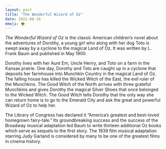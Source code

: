 ```yaml
---
layout: post
title: "The Wonderful Wizard of Oz"
date: 2021-06-16
emoji: 🌪️
---
```

_The Wonderful Wizard of Oz_ is the classic American children’s novel about the adventures of Dorothy, a young girl who along with her dog Toto is swept away by a cyclone to the magical Land of Oz. It was written by L. Frank Baum and published in May 1900.

Dorothy lives with her Aunt Em, Uncle Henry, and Toto on a farm in the Kansas prairie. One day, Dorothy and Toto are caught up in a cyclone that deposits her farmhouse into Munchkin Country in the magical Land of Oz. The falling house has killed the Wicked Witch of the East, the evil ruler of the Munchkins. The Good Witch of the North arrives with three grateful Munchkins and gives Dorothy the magical Silver Shoes that once belonged to the Wicked Witch. The Good Witch tells Dorothy that the only way she can return home is to go to the Emerald City and ask the great and powerful Wizard of Oz to help her.

The Library of Congress has declared it “America’s greatest and best-loved homegrown fairy-tale.” Its groundbreaking success and the success of the Broadway musical adaptation led Baum to write thirteen additional Oz books which serve as sequels to the first story. The 1939 film musical adaptation starring Judy Garland is considered by many to be one of the greatest films in cinema history.
